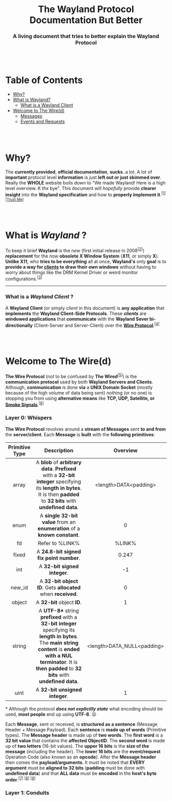 <!-- Move text down -->
<br>

<!-- Header -->
<h1 align="center">The Wayland Protocol Documentation But Better</h1>

<!-- Subheading -->
<h3 align="center">A living document that tries to better explain the Wayland Protocol</h3>

<!-- Move text down -->
<br>

<!-- Move text down -->
<br>

# Table of Contents

- [Why?](#why)
- [What is Wayland?](#what-is-wayland-)
  - [What is a Wayland Client](#what-is-a-wayland-client-)
- [Welcome to The Wire(d)](#welcome-to-the-wired)
  - [Messages](#layer-0-whispers)
  - [Events and Requests](#layer-1-conduits)

<!-- Move text down -->
<br>

<!-- Move text down -->
<br>

# Why?

The **currently provided**, **official documentation**, **sucks**..a lot. A lot of **important** protocol level **information** is just **left out or just skimmed over**. Really the **WHOLE** website boils down to "We made Wayland! Here is a high level overview. K thx bye". This document will _hopefully_ provide **clearer insight** into the **Wayland specification** and how to **properly implement it**.<sup>[[1][link-source-1]] [[Trust Me][link-source-trust]]</sup>

<!-- Move text down -->
<br>

<!-- Move text down -->
<br>

# What is _Wayland_ ?

To keep it brief **Wayland** is the _new_ (first initial release in 2008<sup>[[2][link-source-2]]</sup>) **replacement** for the now **obsolete X Window System** (**X11**, or simply **X**). **Unlike X11**, who **tries to be everything** all at once, **Wayland's** only **goal** is to **provide a way for [clients](#what-is-a-wayland-client-) to draw their own windows** without having to worry about things like the DRM Kernel Driver or weird monitor configurations.<sup>[[3][link-source-3]]</sup>

---

### What is a _Wayland Client_ ?

A **Wayland Client** (or simply _client_ in this document) is **any application** that **implements** the **Wayland Client-Side Protocols**. These **_clients_** are **windowed applications** that **communicate** with the **Wayland Sever bi-directionally** (Client-Server and Server-Client) over the **[Wire Protocol](#welcome-to-the-wired)**.<sup>[[4][link-source-4]]</sup>

<!-- Move text down -->
<br>

<!-- Move text down -->
<br>

# Welcome to The Wire(d)

**The Wire Protocol** (not to be confused by **The Wired**<sup>[[5][link-source-5]]</sup>) is the **communication protocol** used by both **Wayland Servers and Clients**. Although, **communication** is done **via** a **UNIX Domain Socket** (mostly because of the high volume of data being sent) nothing (or no one) is stopping you from using **alternative means** like **TCP, UDP, Satellite, or [Smoke Signals][link-source-smoke-signals]**.<sup>[[6][link-source-6]]</sup>

### Layer 0: Whispers

**The Wire Protocol** revolves around a **stream of Messages** sent **to and from** the **server/client**. Each **Message** is **built** with the **following primitives**:

| Primitive Type |                                                                                                          Description                                                                                                          |           Overview           |
| :------------: | :---------------------------------------------------------------------------------------------------------------------------------------------------------------------------------------------------------------------------: | :--------------------------: |
|     array      |                          A **blob** of **arbitrary data**. **Prefixed** with a **32-bit integer** specifying its **length in bytes**. It is then **padded** to **32 bits** with **undefined data**.                           |   \<length>DATA\<padding>    |
|      enum      |                                                                          A **single 32-bit value** from an **enumeration** of a **known constant**.                                                                           |              0               |
|       fd       |                                                                                                        Refer to %LINK%                                                                                                        |            %LINK%            |
|     fixed      |                                                                                            A **24.8-bit signed fix point number**.                                                                                            |            0.247             |
|      int       |                                                                                                 A **32-bit signed integer**.                                                                                                  |              -1              |
|     new_id     |                                                                                 A **32-bit object ID**. Gets **allocated** when **received**.                                                                                 |              0               |
|     object     |                                                                                                  A **32-bit** object **ID**.                                                                                                  |              1               |
|     string     | A **UTF-8\*** string **prefixed** with a **32-bit integer** specifying its **length in bytes**. The **main string content** is **ended with a NUL terminator**. It is **then padded** to **32 bits** with **undefined data**. | \<length>DATA_NULL\<padding> |
|      uint      |                                                                                                A **32-bit unsigned integer**.                                                                                                 |              1               |

\* Although the protocol **_does not explicitly state_** what encoding should be used, **most people** end up using **UTF-8**. 😛

Each **Message**, sent or received, is **structured as a sentence** (Message Header + Message Payload). Each **sentence** is **made up of words** (Primitive types). The **Message header** is made up of **two words**. The **first word** is a **32 bit value** that contains the **affected ObjectID**. The **second word** is made up of **two letters** (16-bit values). The **upper 16 bits** is the **size of the message** (including the header). The **lower 16 bits** are the **event/request** Operation Code (also known as an **opcode**). After the **Message header** then comes the **payload/arguments**. It must be noted that **EVERY argument** must be **aligned to 32 bits** (**padding** must be done with **undefined data**) and that **ALL data** must be **encoded** in the **host's byte order**.<sup>[[7][link-source-7]] [[8][link-source-8]] [[9][link-source-9]]</sup>

### Layer 1: Conduits

<!-- Sources -->

[link-source-1]: https://wayland.freedesktop.org/docs/html/
[link-source-2]: https://cgit.freedesktop.org/wayland/wayland/commit/?id=97f1ebe8d5c2e166fabf757182c289fed266a45a
[link-source-3]: https://wayland.freedesktop.org/docs/html/ch01.html#sect-Compositing-manager-display-server
[link-source-4]: https://wayland.freedesktop.org/docs/html/apb.html#id-1.10.2
[link-source-5]: https://sel.fandom.com/wiki/The_Wired
[link-source-6]: https://wayland-book.com/protocol-design/wire-protocol.html#transports
[link-source-7]: https://wayland.freedesktop.org/docs/html/ch04.html#sect-Protocol-Wire-Format
[link-source-8]: https://wayland-book.com/protocol-design/wire-protocol.html#wire-protocol-basics
[link-source-9]: https://wayland-book.com/protocol-design/wire-protocol.html#messages
[link-source-trust]: https://i.kym-cdn.com/photos/images/original/002/051/481/93e.jpg
[link-source-smoke-signals]: https://github.com/MaxineToTheStars/the-wayland-protocol-documentation-but-better/blob/main/resources/smoke.png
